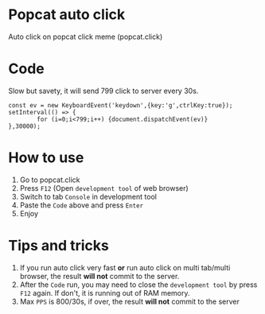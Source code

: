 # Popcat auto click
Auto click on popcat click meme (popcat.click)

# Code
Slow but savety, it will send 799 click to server every 30s.
```
const ev = new KeyboardEvent('keydown',{key:'g',ctrlKey:true});
setInterval(() => {
		for (i=0;i<799;i++) {document.dispatchEvent(ev)}
},30000);

```

# How to use
1. Go to popcat.click
2. Press `F12` (Open `development tool` of web browser)
3. Switch to tab `Console` in development tool
4. Paste the `Code` above and press `Enter`
5. Enjoy

# Tips and tricks
1. If you run auto click very fast **or** run auto click on multi tab/multi browser, the result **will not** commit to the server.
2. After the `Code` run, you may need to close the `development tool` by press `F12` again. If don't, it is running out of RAM memory.
3. Max `PPS` is 800/30s, if over, the result **will not** commit to the server
